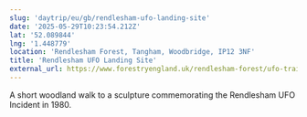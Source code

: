 ```yaml
---
slug: 'daytrip/eu/gb/rendlesham-ufo-landing-site'
date: '2025-05-29T10:23:54.212Z'
lat: '52.089844'
lng: '1.448779'
location: 'Rendlesham Forest, Tangham, Woodbridge, IP12 3NF'
title: 'Rendlesham UFO Landing Site'
external_url: https://www.forestryengland.uk/rendlesham-forest/ufo-trail-rendlesham-forest
---
```

A short woodland walk to a sculpture commemorating the Rendlesham UFO Incident in 1980.